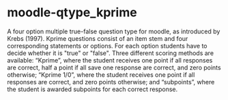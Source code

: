 # moodle-qtype_kprime

A four option multiple true-false question type for moodle, as introduced by Krebs (1997). Kprime questions consist of an item stem and four corresponding statements or options. For each option students have to decide whether it is "true" or "false". Three different scoring methods are available: “Kprime”, where the student receives one point if all responses are correct, half a point if all save one response are correct, and zero points otherwise; “Kprime 1/0”, where the student receives one point if all responses are correct, and zero points otherwise; and “subpoints”, where the student is awarded subpoints for each correct response.
